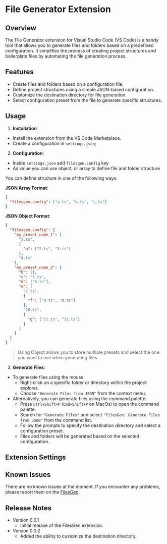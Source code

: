# File Generator Extension

## Overview

The File Generator extension for Visual Studio Code (VS Code) is a handy tool that allows you to generate files and folders based on a predefined configuration.
It simplifies the process of creating project structures and boilerplate files by automating the file generation process.

## Features

- Create files and folders based on a configuration file.
- Define project structures using a simple JSON-based configuration.
- Customize the destination directory for file generation.
- Select configuration preset from the file to generate specific structures.

## Usage

1. **Installation**:

- Install the extension from the VS Code Marketplace.
- Create a configuration in `settings.json`;

2. **Configuration**:

- Inside `settings.json` add `filesgen.config` key
- As value you can use object, or array to define file and folder structure

You can define structure in one of the following ways:

**JSON Array Format**:

```json
{
  "filesgen.config": ["a.ts", "b.ts", "c.ts"]
}
```

**JSON Object Format**:

```json
{
  "filesgen.config": {
    "my_preset_name_1": [
      "1.ts",
      {
        "a": ["2.ts", "3.ts"]
      },
      "4.ts"
    ],
    "my_preset_name_2": {
      "b": [],
      "c": "5.ts",
      "d": ["6.ts"],
      "e": [
        "7.ts",
        {
          "f": ["8.ts", "9.ts"]
        },
        "10.ts",
        {
          "g": ["11.ts", "12.ts"]
        }
      ]
    }
  }
}
```

> Using Object allows you to store multiple presets and select the one you want to use when generating files.

3. **Generate Files**:

- To generate files using the mouse:
  - Right-click on a specific folder or directory within the project explorer.
  - Choose `"Generate Files from JSON"` from the context menu.
- Alternatively, you can generate files using the command palette:
  - Press `Ctrl+Shift+P` (`Cmd+Shift+P` on MacOs) to open the command palette.
  - Search for `"Generate Files"` and select `"FilesGen: Generate Files from JSON"` from the command list.
  - Follow the prompts to specify the destination directory and select a configuration preset.
  - Files and folders will be generated based on the selected configuration.

## Extension Settings

<!-- This extension does not have any specific settings. It uses the default VS Code settings. -->

## Known Issues

There are no known issues at the moment. If you encounter any problems, please report them on the [FilesGen](https://github.com/infected-by-js/filesgen).

## Release Notes

- Version 0.0.1
  - Initial release of the FilesGen extension.
- Version 0.0.2
  - Added the ability to customize the destination directory.
